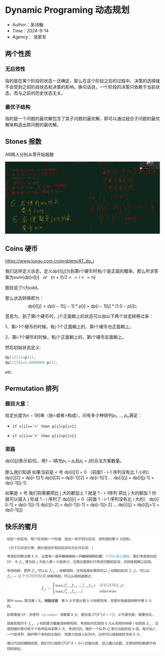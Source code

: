 # Dynamic Programing 动态规划

- Author：吴诗翰
- Time：2024-9-14
- Agency： 浩家军

## 两个性质

### 无后效性

指的是在某个阶段的状态一旦确定，那么在这个阶段之后的过程中，决策的选择就不会受到之前阶段状态和决策的影响。换句话说，一个阶段的决策只依赖于当前状态，而与之前的历史状态无关。

### 最优子结构

指的是一个问题的最优解包含了其子问题的最优解，即可以通过组合子问题的最优解来构造出原问题的最优解。

## Stones 报数

AB两人分别从零开始报数

![](./屏幕截图%202024-09-14%20192809.png)

## Coins 硬币

https://www.luogu.com.cn/problem/AT_dp_i

我们这样定义状态，定义$dp[i][j]$为到第i个硬币时有j个是正面的概率。那么所求答案为$sum\{ dp[n][i] \ \ \ or \ \ \ (n+1)/2<=i<=n\}$

题目说了n为odd，

那么状态转移即为： 
$$
dp[i][j]=dp[i-1][j-1]*p[i]+dp[i-1][j]*(1.0-p[i]);
$$

意思为，到了第i个硬币时，j个正面朝上的状态可以由以下两个状态转移过来：

1、第i-1个硬币的时候，有j-1个正面朝上的，第i个硬币也正面朝上。

2、第i-1个硬币的时候，有j个正面朝上的，第i个硬币反面朝上。

然后初始状态定义:

```cpp
dp[1][1]=p[1];
dp[1][0]=1.0000000-p[1];
```

$etc.$

## Permutation 排列

### 题目大意：

给定长度为$n-1$的串（由<或者>构成），问有多少种排列$p_1 ,..., p_n$满足：

- `if s[i]=='<' then p[i]<p[i+1]`

- `if s[i]=='>' then p[i]>p[i+1]`

### 思路

$dp[i][j]$表示前$i$位，用$1$ ~ $i$填充$p_1$ ~ $p_i$且$p_i=j$的合法方案数量。

那么我们知道
如果当前是 < 号
dp[i][1] = 0 （前面1 - i-1 序列没有比 1 小的）
dp[i][2] = dp[i-1][1]
dp[i][3] = dp[i-1][2] + dp[i-1][1]
…
dp[i][j] = dp[i][j-1] + dp[i-1][j-1]

如果是 > 号
我们则需要把比 j 大的都加上 1
就是 1 - i-1序列 把比 j 大的都加 1 你就可以插入 j 形成 1 - i 序列了
dp[i][i] = 0（前面 1 - i-1 序列没有比 i 大的）
dp[i][i-1] = dp[i-1][i-1]
dp[i][i-2] = dp[i-1][i-1] + dp[i-1][i-2]
…
dp[i][j] = dp[i][j+1] + dp[i-1][j]


## 快乐的蜜月

![](./屏幕截图%202024-09-14%20215146.png)